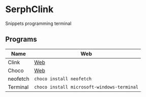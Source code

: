 # SerphClink
Snippets programming terminal


## Programs 
|Name | Web     |
|---- | ------------ | 
|Clink    | [Web](https://mridgers.github.io/clink/)      | 
|Choco   | [Web](https://chocolatey.org/)  | 
|neofetch   | `choco install neofetch`        | 
|Terminal   | `choco install microsoft-windows-terminal`        | 
